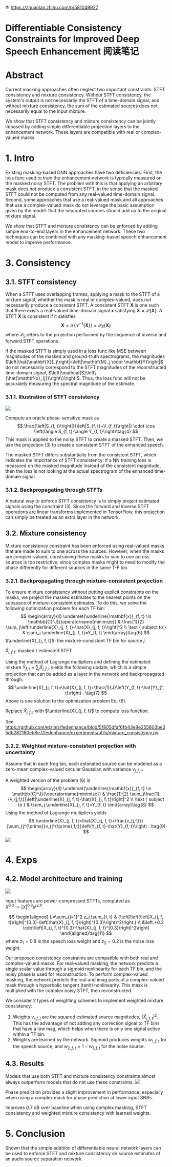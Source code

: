#! https://zhuanlan.zhihu.com/p/581049927
# Differentiable Consistency Constraints for Improved Deep Speech Enhancement 阅读笔记

# Abstract
Current masking approaches often neglect two important constraints: STFT consistency and mixture consistency. Without STFT consistency, the system's output is not necessarily the STFT of a time-domain signal, and without mixture consistency, the sum of the estimated sources does not necessarily equal to the input mixture.

We show that STFT consistency and mixture consistency can be jointly imposed by adding simple differentiable projection layers to the enhancement network. These layers are compatible with real or complex-valued masks.

# 1. Intro
Existing masking-based DNN approaches have two deficiencies. First, the loss func used to train the enhancement network is typically measured on the masked noisy STFT. The problem with this is that applying an arbitrary mask does not produce a consistent STFT, in the sense that the masked STFT could not be computed from any real-valued time-domain signal. Second, some approaches that use a real-valued mask and all approaches that use a complex-valued mask do not leverage the basic assumption given by the model: that the separated sources should add up to the original mixture signal.

We show that STFT and mixture consistency can be enforced by adding simple end-to-end layers in the enhancement network. These two techniques can be combined with any masking-based speech enhancement model to improve performance.

# 3. Consistency
## 3.1. STFT consistency
When a STFT uses overlapping frames, applying a mask to the STFT of a mixture signal, whether the mask is real or complex-valued, does not necessarily produce a consistent STFT. A consistent STFT $\mathbf{X}$ is one such that there exists a real-valued time-domain signal $\mathbf{x}$ satisfying $\mathbf{X}=\mathcal{S}\{\mathbf{X}\}$. A STFT $\mathbf{X}$ is consistent if it satisfies
$$
\mathbf{X}=\mathcal{S}\left\{\mathcal{S}^{-1}\{\mathbf{X}\}\right\}=\mathcal{P}_{S}\{\mathbf{X}\}\tag{3}
$$
where $\mathcal{P}_{S}$ refers to the projection performed by the sequence of inverse and forward STFT operations.

If the masked STFT is simply used in a loss func like MSE between magnitudes of the masked and ground-truth spectrograms, the magnitudes $\left|\hat{\mathbf{X}}_j\right|=\left|\mathbf{M}_j \odot \mathbf{Y}\right|$ do not necessarily correspond to the STFT magnitudes of the reconstructed time-domain signal, $\left|\mathcal{S}\left\{\hat{\mathbf{x}_{j}}\right\}\right|$. Thus, the loss func will not be accurately measuring the spectral magnitude of the estimate.

### 3.1.1. Illustration of STFT consistency
![](https://raw.githubusercontent.com/FYJNEVERFOLLOWS/Picture-Bed/main/202211/20221104103927.png)

Compute an oracle phase-sensitive mask as
$$
\frac{\left|S_{f, t}\right|}{\left|S_{f, t}+V_{f, t}\right|} \cdot \cos \left(\angle S_{f, t}-\angle Y_{f, t}\right)\tag{4}
$$
This mask is applied to the noisy STFT to create a masked STFT. Then, we use the projection (3) to create a consistent STFT of the enhanced speech.

The masked STFT differs substantially from the consistent STFT, which indicates the importance of STFT consistency: if a NN training loss is measured on the masked magnitude instead of the consistent magnitude, then the loss is not looking at the actual spectrogram of the enhanced time-domain signal.

### 3.1.2. Backpropagating through STFTs
A natural way to enforce STFT consistency is to simply project estimated signals using the constraint (3). Since the forward and inverse STFT operations are linear transforms implemented in TensorFlow, this projection can simply be treated as an extra layer in the network.

## 3.2. Mixture consistency
Mixture consistency constraint has been enforced using real-valued masks that are made to sum to one across the sources. However, when the masks are complex-valued, constraining these masks to sum to one across sources is too restrictive, since complex masks might to need to modify the phase differently for different sources in the same T-F bin.

### 3.2.1. Backpropagating through mixture-consistent projection
To ensure mixture consistency without putting explicit constraints on the masks, we project the masked estimates to the nearest points on the subspace of mixture-consistent estimates. To do this, we solve the following optimization problem for each TF bin:
$$
\begin{array}{ll}
\underset{\underline{\mathbf{x}}_{f, t} \in \mathbb{C}^J}{\operatorname{minimize}} & \frac{1}{2} \sum_j\left|\underline{X}_{j, f, t}-\hat{X}_{j, f, t}\right|^2 \\
\text { subject to } & \sum_j \underline{X}_{j, f, t}=Y_{f, t}
\end{array}\tag{6}
$$
$\underline{X}_{j, f, t}$: the mixture-consistent TF bin for source $j$.

$\hat{X}_{j, f, t}$: masked / estimated STFT

Using the method of Lagrange multipliers and defining the estimated mixture $\hat{Y}_{f, t}=\sum_j\hat{X}_{j, f, t}$ yields the following update, which is a simple projection that can be added as a layer in the network and backpropagated through:
$$
\underline{X}_{j, f, t}=\hat{X}_{j, f, t}+\frac{1}{J}\left(Y_{f, t}-\hat{Y}_{f, t}\right) . \tag{7}
$$
Above is one solution to the optimization problem Eq. (6).

Replace $\hat{X}_{j, f, t}$ with $\underline{X}_{j, f, t}$ to compute loss function.

See https://github.com/etzinis/fedenhance/blob/5f805dfaf6fb43e9e255803be25db282180eb8e7/fedenhance/experiments/utils/mixture_consistency.py.

### 3.2.2. Weighted mixture-consistent projection with uncertainty
Assume that in each freq bin, each estimated source can be modeled as a zero-mean complex-valued circular Gaussian with variance $v_{j,f,t}$.

A weighted version of the problem (6) is
$$
\begin{array}{ll}
\underset{\underline{\mathbf{x}}_{f, t} \in \mathbb{C}^J}{\operatorname{minimize}} & \frac{1}{2} \sum_j\frac{1}{v_{j,f,t}}\left|\underline{X}_{j, f, t}-\hat{X}_{j, f, t}\right|^2 \\
\text { subject to } & \sum_j \underline{X}_{j, f, t}=Y_{f, t}
\end{array}\tag{8}
$$
Using the method of Lagrange multipliers yields
$$
\underline{X}_{j, f, t}=\hat{X}_{j, f, t}+\frac{v_{j,f,t}}{\sum_{j^{\prime}}v_{j^{\prime},f,t}}\left(Y_{f, t}-\hat{Y}_{f, t}\right) . \tag{9}
$$
![](https://raw.githubusercontent.com/FYJNEVERFOLLOWS/Picture-Bed/main/202211/20221106113613.png)

# 4. Exps

## 4.2. Model architecture and training
![](https://raw.githubusercontent.com/FYJNEVERFOLLOWS/Picture-Bed/main/202211/20221105232838.png)

Input features are power-compressed STFTs, computed as $X^{0.3}:=|X|^{0.3}e^{j\angle X}$.

$$
\begin{aligned}
L=\sum_{j=1}^2 z_j \sum_{f, t} & {\left[\left(\left|X_{j, f, t}\right|^{0.3}-\left|\hat{X}_{j, f, t}\right|^{0.3}\right)^2\right.} \\
&\left.+0.2 \cdot\left|X_{j, f, t}^{0.3}-\hat{X}_{j, f, t}^{0.3}\right|^2\right]
\end{aligned}\tag{11}
$$
where $z_1=0.8$ is the speech loss weight and $z_2=0.2$ is the noise loss weight.

Our proposed consistency constraints are compatible with both real and complex-valued masks. For real-valued masking, the network predicts a single scalar value through a sigmoid nonlinearity for each TF bin, and the noisy phase is used for reconstruction. To perform complex-valued masking, the network predicts the real and imag parts of a complex-valued mask through a hyperbolic tangent (tanh) nonlinearity. This mask is multiplied with the complex noisy STFT, then reconstructed.

We consider 2 types of weighting schemes to implement weighted mixture consistency:
1. Weights $v_{j,f,t}$ are the squared estimated source magnitudes, $|\hat{X}_{j,f,t}|^2$. This has the advantage of not adding any correction signal to TF bins that have a low mag, which helps when there is only one signal active within a TF bin.
2. Weights are learned by the network. Sigmoid produces weights $w_{1,f,t}$ for the speech source, and $w_{2,f,t}=1-w_{1,f,t}$ for the noise source.

## 4.3. Results
Models that use both STFT and mixture consistency constraints almost always outperform models that do not use these constraints.
![](https://raw.githubusercontent.com/FYJNEVERFOLLOWS/Picture-Bed/main/202211/20221106182026.png)

Phase prediction provides a slight improvement in performance, especially when using a complex mask for phase prediction at lower input SNRs.

Improves 0.7 dB over baseline when using complex masking, STFT consistency and weighted mixture consistency with learned weights.

# 5. Conclusion
Shown that the simple addition of differentiable neural network layers can be used to enforce STFT and mixture consistency on source estimates of an audio source separation network.